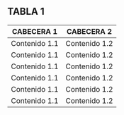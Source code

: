## TABLA 1

|CABECERA 1  |CABECERA 2  |
|----------|----------|
|Contenido 1.1|Contenido 1.2|
|Contenido 1.1|Contenido 1.2|
|Contenido 1.1|Contenido 1.2|
|Contenido 1.1|Contenido 1.2|
|Contenido 1.1|Contenido 1.2|
|Contenido 1.1|Contenido 1.2|
